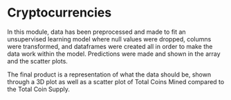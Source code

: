 # Cryptocurrencies

In this module, data has been preprocessed and made to fit an unsupervised learning model where null values were dropped, columns were 
transformed, and dataframes were created all in order to make the data work within the model. Predictions were made and shown in the 
array and the scatter plots.

The final product is a representation of what the data should be, shown through a 3D plot as well as a scatter plot of Total Coins Mined 
compared to the Total Coin Supply.

